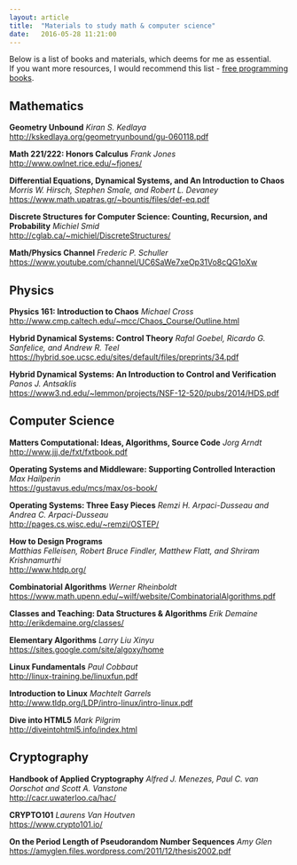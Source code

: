 ```yaml
---
layout: article
title:  "Materials to study math & computer science"
date:   2016-05-28 11:21:00
---
```


Below is a list of books and materials, which deems for me as essential. <br>
If you want more resources, I would recommend this list - [free programming books](https://github.com/vhf/free-programming-books).

## Mathematics

__Geometry Unbound__
_Kiran S. Kedlaya_ <br>
<http://kskedlaya.org/geometryunbound/gu-060118.pdf>

__Math 221/222: Honors Calculus__
_Frank Jones_ <br>
<http://www.owlnet.rice.edu/~fjones/>

__Differential Equations, Dynamical Systems, and An Introduction to Chaos__ <br>
_Morris W. Hirsch, Stephen Smale, and Robert L. Devaney_ <br>
<https://www.math.upatras.gr/~bountis/files/def-eq.pdf>

__Discrete Structures for Computer Science: Counting, Recursion, and Probability__
_Michiel Smid_ <br>
<http://cglab.ca/~michiel/DiscreteStructures/>

__Math/Physics Channel__
_Frederic P. Schuller_
<https://www.youtube.com/channel/UC6SaWe7xeOp31Vo8cQG1oXw>

## Physics

__Physics 161: Introduction to Chaos__
_Michael Cross_ <br>
<http://www.cmp.caltech.edu/~mcc/Chaos_Course/Outline.html>

__Hybrid Dynamical Systems: Control Theory__
_Rafal Goebel, Ricardo G. Sanfelice, and Andrew R. Teel_ <br>
<https://hybrid.soe.ucsc.edu/sites/default/files/preprints/34.pdf>

__Hybrid Dynamical Systems: An Introduction to Control and Verification__
_Panos J. Antsaklis_ <br>
<https://www3.nd.edu/~lemmon/projects/NSF-12-520/pubs/2014/HDS.pdf>

## Computer Science

__Matters Computational: Ideas, Algorithms, Source Code__
_Jorg Arndt_ <br>
<http://www.jjj.de/fxt/fxtbook.pdf>

__Operating Systems and Middleware: Supporting Controlled Interaction__
_Max Hailperin_ <br>
<https://gustavus.edu/mcs/max/os-book/>

__Operating Systems: Three Easy Pieces__
_Remzi H. Arpaci-Dusseau and Andrea C. Arpaci-Dusseau_ <br>
<http://pages.cs.wisc.edu/~remzi/OSTEP/>

__How to Design Programs__ <br>
_Matthias Felleisen, Robert Bruce Findler, Matthew Flatt, and Shriram Krishnamurthi_ <br>
<http://www.htdp.org/>

__Combinatorial Algorithms__
_Werner Rheinboldt_ <br>
<https://www.math.upenn.edu/~wilf/website/CombinatorialAlgorithms.pdf>

__Classes and Teaching: Data Structures & Algorithms__
_Erik Demaine_ <br>
<http://erikdemaine.org/classes/>

__Elementary Algorithms__
_Larry Liu Xinyu_ <br>
<https://sites.google.com/site/algoxy/home>

__Linux Fundamentals__
_Paul Cobbaut_ <br>
<http://linux-training.be/linuxfun.pdf>

__Introduction to Linux__
_Machtelt Garrels_ <br>
<http://www.tldp.org/LDP/intro-linux/intro-linux.pdf>

__Dive into HTML5__
_Mark Pilgrim_ <br>
<http://diveintohtml5.info/index.html>

## Cryptography

__Handbook of Applied Cryptography__
_Alfred J. Menezes, Paul C. van Oorschot and Scott A. Vanstone_ <br>
<http://cacr.uwaterloo.ca/hac/>

__CRYPTO101__
_Laurens Van Houtven_ <br>
<https://www.crypto101.io/>

__On the Period Length of Pseudorandom Number Sequences__
_Amy Glen_ <br>
<https://amyglen.files.wordpress.com/2011/12/thesis2002.pdf>

<!-- http://zon8.physd.amu.edu.pl/~tanas/krypt09.pdf -->
<!-- https://eprint.iacr.org/complete/ -->
